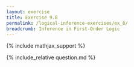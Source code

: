 ```yaml
---
layout: exercise
title: Exercise 9.8
permalink: /logical-inference-exercises/ex_8/
breadcrumb: Inference in First-Order Logic
---
```


{% include mathjax_support %}

<div><i class="arrow-up loader" data-chapter="logical-inference-exercises" data-exercise="ex_8" data-rating="0"></i></div>
{% include_relative question.md %}
